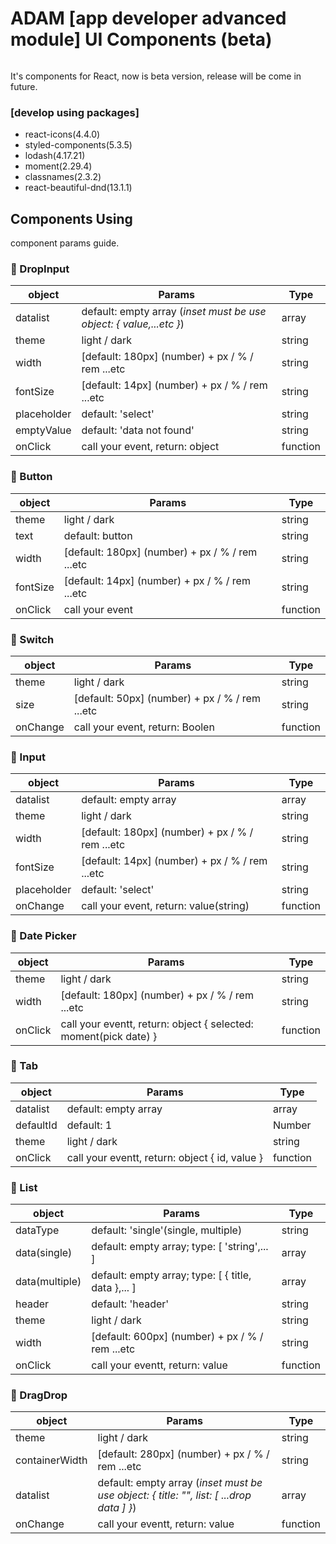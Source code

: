 # ADAM [app developer advanced module] UI Components (beta)
<img src="https://steve19890707.github.io/UI-Components/imgs/banner.jpg" alt="" />

It's components for React, now is beta version, release will be come in future.
### [develop using packages]
- react-icons(4.4.0)
- styled-components(5.3.5)
- lodash(4.17.21)
- moment(2.29.4)
- classnames(2.3.2)
- react-beautiful-dnd(13.1.1)
## Components Using

component params guide.
### 🍎 DropInput

| object | Params | Type |
| ------ | ------ | ------ |
| datalist | default: empty array (*inset must be use object: { value,...etc }*) | array |
| theme | light / dark | string |
| width | [default: 180px] (number) + px / % / rem ...etc | string |
| fontSize | [default: 14px] (number) + px / % / rem ...etc | string |
| placeholder | default: 'select' | string |
| emptyValue | default: 'data not found' | string |
| onClick | call your event, return: object | function |

### 🍎 Button

| object | Params | Type |
| ------ | ------ | ------ |
| theme | light / dark | string |
| text | default: button | string |
| width | [default: 180px] (number) + px / % / rem ...etc | string |
| fontSize | [default: 14px] (number) + px / % / rem ...etc | string |
| onClick | call your event | function |

### 🍎 Switch

| object | Params | Type |
| ------ | ------ | ------ |
| theme | light / dark | string |
| size | [default: 50px] (number) + px / % / rem ...etc | string |
| onChange | call your event, return: Boolen | function |

### 🍎 Input

| object | Params | Type |
| ------ | ------ | ------ |
| datalist | default: empty array | array |
| theme | light / dark | string |
| width | [default: 180px] (number) + px / % / rem ...etc | string |
| fontSize | [default: 14px] (number) + px / % / rem ...etc | string |
| placeholder | default: 'select' | string |
| onChange | call your event, return: value(string) | function |


### 🍎 Date Picker

| object | Params | Type |
| ------ | ------ | ------ |
| theme | light / dark | string |
| width | [default: 180px] (number) + px / % / rem ...etc | string |
| onClick | call your eventt, return: object { selected: moment(pick date) } | function |

### 🍎 Tab

| object | Params | Type |
| ------ | ------ | ------ |
| datalist | default: empty array | array |
| defaultId | default: 1 | Number |
| theme | light / dark | string |
| onClick | call your eventt, return: object { id, value } | function |

### 🍎 List

| object | Params | Type |
| ------ | ------ | ------ |
| dataType | default: 'single'(single, multiple) | string |
| data(single) | default: empty array; type: [ 'string',... ] | array |
| data(multiple) | default: empty array; type: [ { title, data },... ] | array |
| header | default: 'header' | string |
| theme | light / dark | string |
| width | [default: 600px] (number) + px / % / rem ...etc | string |
| onClick | call your eventt, return: value | function |

### 🍎 DragDrop

| object | Params | Type |
| ------ | ------ | ------ |
| theme | light / dark | string |
| containerWidth | [default: 280px] (number) + px / % / rem ...etc | string |
| datalist | default: empty array (*inset must be use object: { title: "", list: [ ...drop data ] }*) | array |
| onChange | call your eventt, return: value | function |
